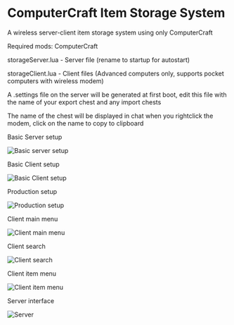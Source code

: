 # ComputerCraft Item Storage System
 A wireless server-client item storage system using only ComputerCraft

 Required mods: ComputerCraft

 storageServer.lua - Server file (rename to startup for autostart)
 
 storageClient.lua - Client files (Advanced computers only, supports pocket computers with wireless modem)
 
 A .settings file on the server will be generated at first boot, edit this file with the name of your export chest and any import chests
 
 The name of the chest will be displayed in chat when you rightclick the modem, click on the name to copy to clipboard

Basic Server setup

![Basic server setup](https://user-images.githubusercontent.com/7072789/163578699-88fae8f4-cc99-4a9c-a802-a3b1547a5215.png)

Basic Client setup

![Basic Client setup](https://user-images.githubusercontent.com/7072789/163578734-a6088531-5736-46bd-b54a-7070c89872ac.png)

Production setup

![Production setup](https://user-images.githubusercontent.com/7072789/163578859-f478dd1f-b95c-45ff-8126-7a688373bc47.png)

Client main menu

![Client main menu](https://user-images.githubusercontent.com/7072789/163578791-705c5419-79ab-42cc-bd2f-0521ed6d83ba.png)

Client search

![Client search](https://user-images.githubusercontent.com/7072789/163578808-be95cf2c-a678-439a-bbad-da8de5613d0b.png)

Client item menu

![Client item menu](https://user-images.githubusercontent.com/7072789/163578971-d7aa6407-74df-409d-b2a4-7395462a060f.png)

Server interface

![Server](https://user-images.githubusercontent.com/7072789/163579015-02c7b79d-9826-4044-81cc-10f3c843754a.png)
